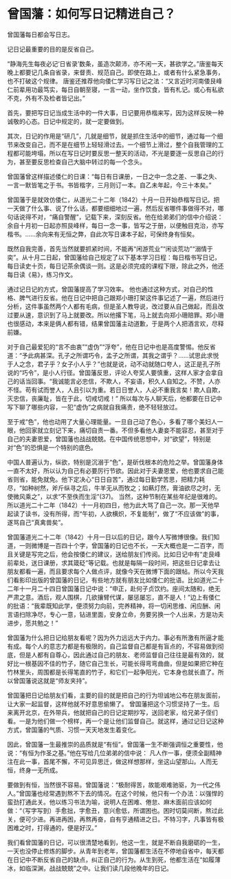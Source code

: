 # 曾国藩：如何写日记精进自己？

曾国藩每日都会写日志。

记日记最重要的目的是反省自己。

“静海先生每夜必记‘日省录’数条，虽造次颠沛，亦不闲一天，甚欲学之。”唐鉴每天晚上都要记几条自省录，来督责、规范自己。即使在路上，或者有什么紧急事务，也不打破这个规律。 唐鉴还推荐他向倭仁学习写日记之法：“又言近时河南倭艮峰仁前辈用功最笃实，每日自朝至寝，一言一动，坐作饮食，皆有札记。或心有私欲不克，外有不及检者皆记出。”

首先，要把写日记当成生活中的一件大事，日记要用恭楷来写，因为这样反映一种诚敬的心态。日记中规定的，就一定要做到。

其次，日记的作用是“研几”，几就是细节，就是抓住生活中的细节，通过每一个细节来改变自己，而不是在细节上轻轻滑过去。一个细节上滑过，整个自我管理的工程都可能垮塌，所以在写日记时要反思一整天的活动，不光是要逐一反思自己的行为，甚至要反思检查自己大脑中转过的每一个念头。 

曾国藩曾这样描述倭仁的日课：“每日有日课册，一日之中一念之差、一事之失、一言一默皆笔之于书。书皆楷字，三月则订一本。自乙未年起，今三十本矣。”

曾国藩于是就效仿倭仁，从道光二十二年（1842）十月一日开始恭楷写日记。把一天做了什么事、说了什么话，都要细细地过一遍，然后反省哪件事做得不对，哪句话说得不对，“痛自警醒”，记载下来，深刻反省。他在给弟弟们的信中介绍说： 余自十月初一日起亦照艮峰样，每日一念一事，皆写之于册，以便触目克治，亦写楷书。……余向来有无恒之弊，自此次写日课本子起，可保终身有恒矣。

既然自我完善，首先当然就要抓紧时间，不能再“闲游荒业”“闲谈荒功”“溺情于奕”。从十月二日起，曾国藩给自己规定了以下基本学习日程：每日楷书写日记，每日读史十页，每日记茶余偶谈一则。这是必须完成的课程下限，除此之外，他还每日读《易》，练习作文。

通过记日记的方式，曾国藩提高了学习效率。 他也通过这种方式，对自己的性格、脾气进行反省。他在日记中把自己跟郑小珊打架这件事记述了一遍，然后进行分析，这件事虽然两个人都有毛病，但是圣人教导说，改过要从自己做起，而且改过要从速，意识到了马上就要改。所以他撂下笔，马上就去向郑小珊赔罪。郑小珊也很感动，本来是俩人都有错，结果曾国藩主动道歉，于是两个人把酒言欢，尽释前嫌。

对于自己最爱犯的“言不由衷”“虚伪”“浮夸”，他在日记中也是高度警惕。他反省道：“予此病甚深。孔子之所谓巧令，孟子之所谓，其我之谓乎？……试思此求悦于人之念，君子乎？女子小人乎？”也就是说，动不动就随口夸人，这正是孔子所说的“巧令”，是小人行径。曾国藩反思，评论人夸奖人要慎重，这样人家才会拿自己的话当回事。“我诚能言必忠信，不欺人，不妄语，积久人自知之。不赞，人亦不怪。苟有试而誉人，人且引以为重。若日日誉人，人必不重我言矣！欺人自欺，灭忠信，丧廉耻，皆在于此，切戒切戒！” 所以每次与人聊天后，他都要在日记中写下聊了哪些内容，一犯“虚伪”之病就自我痛责，绝不轻轻放过。

至于戒“色”，他也动用了大量心理能量。一旦自己动了色心，多看了哪个美妇人一眼，他回家就立刻记下来，痛切自责一番。不但多看他人妻妾不能容忍，甚至对于自己的夫妻恩爱，曾国藩也战战兢兢。在中国传统思想中，对“欲望”，特别是对“色”的恐惧是一个特别的底色。

中国人普遍认为，纵欲，特别是沉溺于“色”，是斫伐根本的危险之举。曾国藩身体一直不太好，所以认为自己有必要厉行节欲。因此对于夫妻恩爱，他也要求自己能省则省，能免就免。他下定决心“日日自苦”，通过每日勤学苦思，把精力耗尽，“如种树然，斧斤纵寻之后，牛羊无从而牧之；如爇灯然，膏油欲尽之时，无使微风乘之”，以求“不至佚而生淫”(37)。 当然，这种节制在某些年纪是很难的。所以道光二十二年（1842）十一月初四日，他为此大骂了自己一次。那一天他早起读了读书，没有所得，而“午初，人欲横炽，不复能制”，做了“不应该做”的事，遂骂自己“真禽兽矣”。

曾国藩道光二十二年（1842）十月一日以后的日记，跟今人写微博很像。我们知道，一则微博是一百四十个字，曾国藩的日记也不长，一天大概也是一二百字，而且关键是写完之后，他会按倭仁的建议，送给朋友们传阅。比如日记中有“走艮峰前辈处，送日课册，求其箴砭”等记载。也就是每隔一段时间，把这些日记拿去让朋友都看一遍，而且要求每个人做点评，就像今天在微博下面的跟帖。所以今天我们看影印出版的曾国藩的日记，有些地方就有朋友比如倭仁的批语。比如道光二十二年十一月二十四日曾国藩日记中说：“申正，赴何子贞饮约。座间太随和，绝无严肃之意。酒后，观人围棋，几欲攘臂代谋，屡惩屡忘，直不是人！”边上有倭仁的批语：“我辈既知此学，便须努力向前，完养精神，将一切闲思维、闲应酬、闲言语扫除净尽，专心一意，钻进里面，安身立命，务要另换一个人出来，方是功夫进步，愿共勉之！”

曾国藩为什么把日记给朋友看呢？因为外力远远大于内力。事必有所激有所逼才能有成。每个人的意志力都是有极限的，自己监督自己都是有盲点的，不容易做到彻底，但是人都有自尊心，因此通过自己的朋友、老师监督自己往往是最有效的，就好比一根基因不佳的竹子，随它自己生长，可能长得弯弯曲曲，但是如果把它种在竹林里头，周围都是长得笔直的竹子，和它们一起争阳光，它本身也就长直了。所以曾国藩说这就是“师友夹持”。

曾国藩把日记给朋友们看，主要的目的就是把自己的行为坦诚地公布在朋友面前，让大家一起监督，这样他就不好意思偷懒了。 曾国藩把这个习惯坚持了一生。后来离开北京，在外带兵，他就把自己的日记定期抄写，送回老家，给兄弟子侄们看。一是为他们做一个榜样，再一个是让他们监督自己。就这样，通过记日记这种方式，曾国藩的气质、习惯一天天地发生着变化。

因此，曾国藩一生最推崇的品质就是“有恒”。曾国藩一生不断强调恒之重要性，他说：“有恒为作圣之基。”他在写给几位弟弟的信中说： 凡人作一事，便须全副精神注在此一事，首尾不懈，不可见异思迁，做这样想那样，坐这山望那山。人而无恒，终身一无所成。

要做到有恒，当然很不容易。曾国藩说：“极耐得苦，故能艰难驰驱，为一代之伟人。”曾国藩也经常遇到熬不下去的情况。在这个时候，他只有一个办法：以强悍的蛮劲打通此关。他以练习书法为喻，说明人在困难、倦怠、麻木面前应该如何做：“（写字写到）手愈拙，字愈丑，意兴愈低，所谓困也。困时切莫间断，熬过此关，便可少进。再进再困，再熬再奋，自有亨通精进之日。不特习字，凡事皆有极困难之时，打得通的，便是好汉。”

我们看曾国藩的日记，可以很清楚地看到，他这一生，就是不断自我磨砺的一生，一天也没停止修炼的脚步。从青年到老年，曾国藩都生活在不停地自省中，每天都在日记中不断反省自己的缺点，纠正自己的行为。从生到死，他都生活在“如履薄冰，如临深渊，战战兢兢”之中。让我们读几段他晚年的日记。